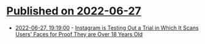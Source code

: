 # [Published on 2022-06-27](index.md)

* [2022-06-27, 19:19:00](https://soylentnews.org/article.pl?sid=22/06/26/2340240&from=rss) - [Instagram is Testing Out a Trial in Which It Scans Users' Faces for Proof They are Over 18 Years Old](https://soylentnews.org/article.pl?sid=22/06/26/2340240&from=rss)

